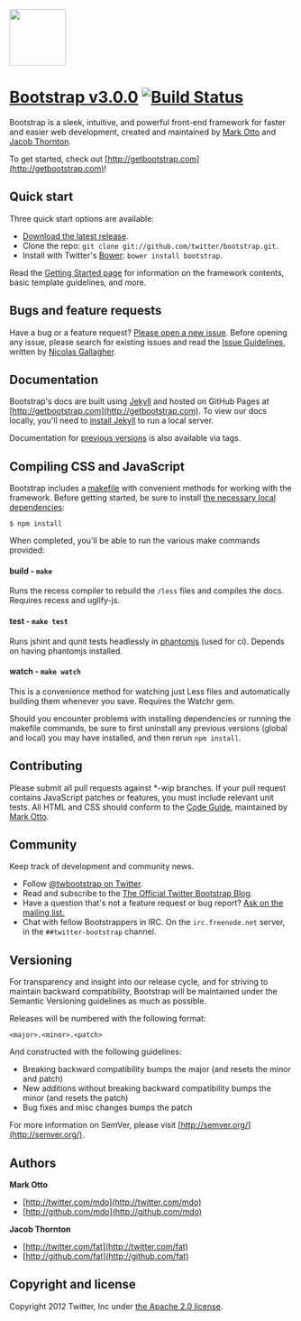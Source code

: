 <a href="http://getbootstrap.com">
  <img src="http://twitter.github.com/bootstrap/assets/img/bootstrap-docs-readme.png" width="100px">
</a>

# [Bootstrap v3.0.0](http://getbootstrap.com) [![Build Status](https://secure.travis-ci.org/twitter/bootstrap.png)](http://travis-ci.org/twitter/bootstrap)

Bootstrap is a sleek, intuitive, and powerful front-end framework for faster and easier web development, created and maintained by [Mark Otto](http://twitter.com/mdo) and [Jacob Thornton](http://twitter.com/fat).

To get started, check out [http://getbootstrap.com](http://getbootstrap.com)!



## Quick start

Three quick start options are available:

* [Download the latest release](https://github.com/twitter/bootstrap/zipball/master).
* Clone the repo: `git clone git://github.com/twitter/bootstrap.git`.
* Install with Twitter's [Bower](http://twitter.github.com/bower): `bower install bootstrap`.

Read the [Getting Started page](http://getbootstrap.com/getting-started/) for information on the framework contents, basic template guidelines, and more.



## Bugs and feature requests

Have a bug or a feature request? [Please open a new issue](https://github.com/twitter/bootstrap/issues). Before opening any issue, please search for existing issues and read the [Issue Guidelines](https://github.com/necolas/issue-guidelines), written by [Nicolas Gallagher](https://github.com/necolas/).



## Documentation

Bootstrap's docs are built using [Jekyll](http://jekyllrb.com) and hosted on GitHub Pages at [http://getbootstrap.com](http://getbootstrap.com). To view our docs locally, you'll need to [install Jekyll](https://github.com/mojombo/jekyll/wiki/install) to run a local server.

Documentation for [previous versions](https://github.com/twitter/bootstrap/tags) is also available via tags.



## Compiling CSS and JavaScript

Bootstrap includes a [makefile](Makefile) with convenient methods for working with the framework. Before getting started, be sure to install [the necessary local dependencies](package.json):

```
$ npm install
```

When completed, you'll be able to run the various make commands provided:

#### build - `make`
Runs the recess compiler to rebuild the `/less` files and compiles the docs. Requires recess and uglify-js.

#### test - `make test`
Runs jshint and qunit tests headlessly in [phantomjs](http://code.google.com/p/phantomjs/) (used for ci). Depends on having phantomjs installed.

#### watch - `make watch`
This is a convenience method for watching just Less files and automatically building them whenever you save. Requires the Watchr gem.

Should you encounter problems with installing dependencies or running the makefile commands, be sure to first uninstall any previous versions (global and local) you may have installed, and then rerun `npm install`.



## Contributing

Please submit all pull requests against *-wip branches. If your pull request contains JavaScript patches or features, you must include relevant unit tests. All HTML and CSS should conform to the [Code Guide](http://github.com/mdo/code-guide), maintained by [Mark Otto](http://github.com/mdo).



## Community

Keep track of development and community news.

* Follow [@twbootstrap on Twitter](http://twitter.com/twbootstrap).
* Read and subscribe to the [The Official Twitter Bootstrap Blog](http://blog.getbootstrap.com).
* Have a question that's not a feature request or bug report? [Ask on the mailing list.](http://groups.google.com/group/twitter-bootstrap)
* Chat with fellow Bootstrappers in IRC. On the `irc.freenode.net` server, in the `##twitter-bootstrap` channel.



##


## Versioning

For transparency and insight into our release cycle, and for striving to maintain backward compatibility, Bootstrap will be maintained under the Semantic Versioning guidelines as much as possible.

Releases will be numbered with the following format:

`<major>.<minor>.<patch>`

And constructed with the following guidelines:

* Breaking backward compatibility bumps the major (and resets the minor and patch)
* New additions without breaking backward compatibility bumps the minor (and resets the patch)
* Bug fixes and misc changes bumps the patch

For more information on SemVer, please visit [http://semver.org/](http://semver.org/).



## Authors

**Mark Otto**

+ [http://twitter.com/mdo](http://twitter.com/mdo)
+ [http://github.com/mdo](http://github.com/mdo)

**Jacob Thornton**

+ [http://twitter.com/fat](http://twitter.com/fat)
+ [http://github.com/fat](http://github.com/fat)



## Copyright and license

Copyright 2012 Twitter, Inc under [the Apache 2.0 license](LICENSE).
